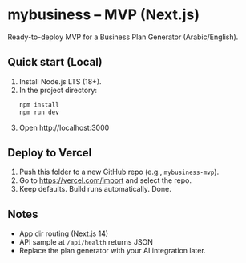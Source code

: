 # mybusiness – MVP (Next.js)

Ready-to-deploy MVP for a Business Plan Generator (Arabic/English).

## Quick start (Local)
1) Install Node.js LTS (18+).
2) In the project directory:
   ```bash
   npm install
   npm run dev
   ```
3) Open http://localhost:3000

## Deploy to Vercel
1) Push this folder to a new GitHub repo (e.g., `mybusiness-mvp`).
2) Go to https://vercel.com/import and select the repo.
3) Keep defaults. Build runs automatically. Done.

## Notes
- App dir routing (Next.js 14)
- API sample at `/api/health` returns JSON
- Replace the plan generator with your AI integration later.